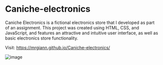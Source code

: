 # Caniche-electronics

Caniche Electronics is a fictional electronics store that I developed as part of an assignment. This project was created using HTML, CSS, and JavaScript, and features an attractive and intuitive user interface, as well as basic electronics store functionality.

Visit: https://mrgiann.github.io/Caniche-electronics/

![image](https://github.com/mrgiann/Caniche-electronics/assets/82038942/35310a00-a88b-4c9c-a530-a2f2b9a91498)

